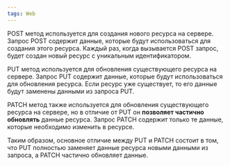 ```yaml
---
tags: Web
---
```


POST метод используется для создания нового ресурса на сервере. Запрос POST содержит данные, которые будут использоваться для создания этого ресурса. Каждый раз, когда вызывается POST запрос, будет создан новый ресурс с уникальным идентификатором.

PUT метод используется для обновления существующего ресурса на сервере. Запрос PUT содержит данные, которые будут использоваться для обновления ресурса. Если ресурс уже существует, то его данные будут заменены данными из запроса PUT.

PATCH метод также используется для обновления существующего ресурса на сервере, но в отличие от PUT он **позволяет частично обновлять** данные ресурса. Запрос PATCH содержит только те данные, которые необходимо изменить в ресурсе.

Таким образом, основное отличие между PUT и PATCH состоит в том, что PUT полностью заменяет данные ресурса новыми данными из запроса, а PATCH частично обновляет данные.
